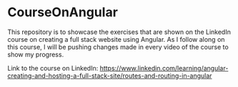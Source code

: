 # CourseOnAngular

This repository is to showcase the exercises that are shown on the LinkedIn course on creating a full stack
website using Angular. As I follow along on this course, I will be pushing changes made in every video of the course
to show my progress.

Link to the course on LinkedIn:
https://www.linkedin.com/learning/angular-creating-and-hosting-a-full-stack-site/routes-and-routing-in-angular
